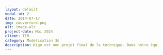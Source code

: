 ```yaml
---
layout: default
modal-id: 2
date: 2014-07-17
img: couverture.png
alt: image-alt
project-date: Mai 2024
client: TIM
category: Modélisation 3d
description: Kigo est mon projet final de la technique. Dans notre équipe de 5, chaque personne avait des tâches différentes et j'ai eu celle de créer les modèles 3d du jeu. Je me suis inspiré du style visuel néon rétro des années 80 pour mes créations.   <a href="https://youtu.be/WNcLQIxaG8I?si=wOI4-IhBXHl5Dkjo"> Kigo</a>
---
```

